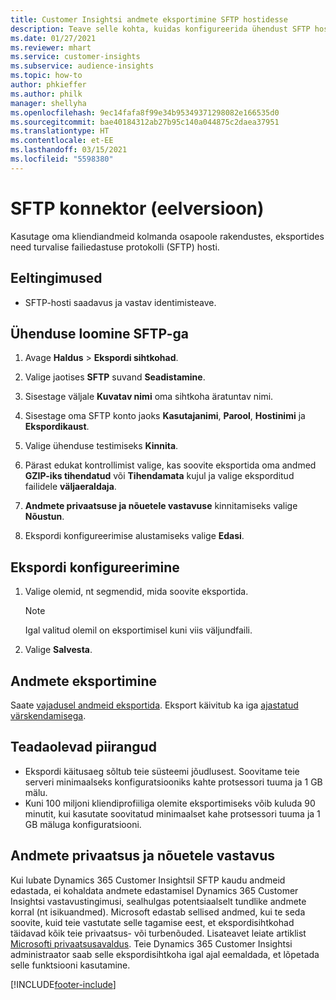 ```yaml
---
title: Customer Insightsi andmete eksportimine SFTP hostidesse
description: Teave selle kohta, kuidas konfigureerida ühendust SFTP hostiga.
ms.date: 01/27/2021
ms.reviewer: mhart
ms.service: customer-insights
ms.subservice: audience-insights
ms.topic: how-to
author: phkieffer
ms.author: philk
manager: shellyha
ms.openlocfilehash: 9ec14fafa8f99e34b95349371298082e166535d0
ms.sourcegitcommit: bae40184312ab27b95c140a044875c2daea37951
ms.translationtype: HT
ms.contentlocale: et-EE
ms.lasthandoff: 03/15/2021
ms.locfileid: "5598380"
---
```

# <a name="connector-for-sftp-preview"></a>SFTP konnektor (eelversioon)

Kasutage oma kliendiandmeid kolmanda osapoole rakendustes, eksportides need turvalise failiedastuse protokolli (SFTP) hosti.

## <a name="prerequisites"></a>Eeltingimused

- SFTP-hosti saadavus ja vastav identimisteave.

## <a name="connect-to-sftp"></a>Ühenduse loomine SFTP-ga

1. Avage **Haldus** > **Ekspordi sihtkohad**.

1. Valige jaotises **SFTP** suvand **Seadistamine**.

1. Sisestage väljale **Kuvatav nimi** oma sihtkoha äratuntav nimi.

1. Sisestage oma SFTP konto jaoks **Kasutajanimi**, **Parool**, **Hostinimi** ja **Ekspordikaust**.

1. Valige ühenduse testimiseks **Kinnita**.

1. Pärast edukat kontrollimist valige, kas soovite eksportida oma andmed **GZIP-iks tihendatud** või **Tihendamata** kujul ja valige eksporditud failidele **väljaeraldaja**.

1. **Andmete privaatsuse ja nõuetele vastavuse** kinnitamiseks valige **Nõustun**.

1. Ekspordi konfigureerimise alustamiseks valige **Edasi**.

## <a name="configure-the-export"></a>Ekspordi konfigureerimine

1. Valige olemid, nt segmendid, mida soovite eksportida.

   > [!NOTE]
   > Igal valitud olemil on eksportimisel kuni viis väljundfaili. 

1. Valige **Salvesta**.

## <a name="export-the-data"></a>Andmete eksportimine

Saate [vajadusel andmeid eksportida](export-destinations.md). Eksport käivitub ka iga [ajastatud värskendamisega](system.md#schedule-tab).

## <a name="known-limitations"></a>Teadaolevad piirangud

- Ekspordi käitusaeg sõltub teie süsteemi jõudlusest. Soovitame teie serveri minimaalseks konfiguratsiooniks kahte protsessori tuuma ja 1 GB mälu. 
- Kuni 100 miljoni kliendiprofiiliga olemite eksportimiseks võib kuluda 90 minutit, kui kasutate soovitatud minimaalset kahe protsessori tuuma ja 1 GB mäluga konfiguratsiooni. 

## <a name="data-privacy-and-compliance"></a>Andmete privaatsus ja nõuetele vastavus

Kui lubate Dynamics 365 Customer Insightsil SFTP kaudu andmeid edastada, ei kohaldata andmete edastamisel Dynamics 365 Customer Insightsi vastavustingimusi, sealhulgas potentsiaalselt tundlike andmete korral (nt isikuandmed). Microsoft edastab sellised andmed, kui te seda soovite, kuid teie vastutate selle tagamise eest, et ekspordisihtkohad täidavad kõik teie privaatsus- või turbenõuded. Lisateavet leiate artiklist [Microsofti privaatsusavaldus](https://go.microsoft.com/fwlink/?linkid=396732).
Teie Dynamics 365 Customer Insightsi administraator saab selle ekspordisihtkoha igal ajal eemaldada, et lõpetada selle funktsiooni kasutamine.


[!INCLUDE[footer-include](../includes/footer-banner.md)]